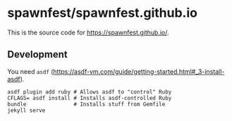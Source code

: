 # spawnfest/spawnfest.github.io

This is the source code for <https://spawnfest.github.io/>.

## Development

You need `asdf` (https://asdf-vm.com/guide/getting-started.html#_3-install-asdf).

```shell
asdf plugin add ruby # Allows asdf to "control" Ruby
CFLAGS= asdf install # Installs asdf-controlled Ruby
bundle               # Installs stuff from Gemfile
jekyll serve
```
